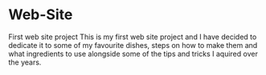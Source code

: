 # Web-Site
First web site project
This is my first web site project and I have decided to dedicate it to some of my favourite dishes, steps on how to make them and what ingredients to use alongside some of the tips and tricks I aquired over the years.
